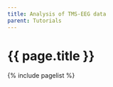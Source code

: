 ```yaml
---
title: Analysis of TMS-EEG data
parent: Tutorials
---
```


# {{ page.title }}

{% include pagelist %}
